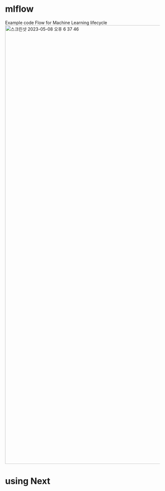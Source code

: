 # mlflow
Example code Flow for Machine Learning lifecycle 
<img width="1431" alt="스크린샷 2023-05-08 오후 6 37 46" src="https://user-images.githubusercontent.com/84770188/236791611-503ce121-6654-433a-aad0-dc0fdcd3a1b0.png">

# using Next